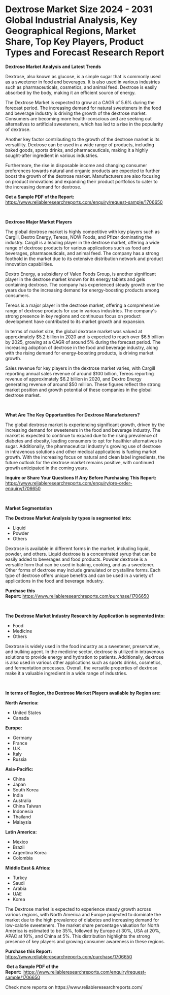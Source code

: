 <p><h1>Dextrose Market Size 2024 - 2031 Global Industrial Analysis, Key Geographical Regions, Market Share, Top Key Players, Product Types and Forecast Research Report</h1></p><p><strong>Dextrose Market Analysis and Latest Trends</strong></p>
<p><p>Dextrose, also known as glucose, is a simple sugar that is commonly used as a sweetener in food and beverages. It is also used in various industries such as pharmaceuticals, cosmetics, and animal feed. Dextrose is easily absorbed by the body, making it an efficient source of energy.</p><p>The Dextrose Market is expected to grow at a CAGR of 5.6% during the forecast period. The increasing demand for natural sweeteners in the food and beverage industry is driving the growth of the dextrose market. Consumers are becoming more health-conscious and are seeking out alternatives to artificial sweeteners, which has led to a rise in the popularity of dextrose.</p><p>Another key factor contributing to the growth of the dextrose market is its versatility. Dextrose can be used in a wide range of products, including baked goods, sports drinks, and pharmaceuticals, making it a highly sought-after ingredient in various industries.</p><p>Furthermore, the rise in disposable income and changing consumer preferences towards natural and organic products are expected to further boost the growth of the dextrose market. Manufacturers are also focusing on product innovations and expanding their product portfolios to cater to the increasing demand for dextrose.</p></p>
<p><strong>Get a Sample PDF of the Report:&nbsp;</strong> <a href="https://www.reliableresearchreports.com/enquiry/request-sample/1706650">https://www.reliableresearchreports.com/enquiry/request-sample/1706650</a></p>
<p>&nbsp;</p>
<p><strong>Dextrose Major Market Players</strong></p>
<p><p>The global dextrose market is highly competitive with key players such as Cargill, Dextro Energy, Tereos, NOW Foods, and Pfizer dominating the industry. Cargill is a leading player in the dextrose market, offering a wide range of dextrose products for various applications such as food and beverages, pharmaceuticals, and animal feed. The company has a strong foothold in the market due to its extensive distribution network and product innovation capabilities.</p><p>Dextro Energy, a subsidiary of Valeo Foods Group, is another significant player in the dextrose market known for its energy tablets and gels containing dextrose. The company has experienced steady growth over the years due to the increasing demand for energy-boosting products among consumers.</p><p>Tereos is a major player in the dextrose market, offering a comprehensive range of dextrose products for use in various industries. The company's strong presence in key regions and continuous focus on product development have contributed to its market growth and expansion.</p><p>In terms of market size, the global dextrose market was valued at approximately $5.2 billion in 2020 and is expected to reach over $6.5 billion by 2025, growing at a CAGR of around 5% during the forecast period. The increasing adoption of dextrose in the food and beverage industry, along with the rising demand for energy-boosting products, is driving market growth.</p><p>Sales revenue for key players in the dextrose market varies, with Cargill reporting annual sales revenue of around $100 billion, Tereos reporting revenue of approximately $6.2 billion in 2020, and Dextro Energy generating revenue of around $50 million. These figures reflect the strong market position and growth potential of these companies in the global dextrose market.</p></p>
<p>&nbsp;</p>
<p><strong>What Are The Key Opportunities For Dextrose Manufacturers?</strong></p>
<p><p>The global dextrose market is experiencing significant growth, driven by the increasing demand for sweeteners in the food and beverage industry. The market is expected to continue to expand due to the rising prevalence of diabetes and obesity, leading consumers to opt for healthier alternatives to sugar. Additionally, the pharmaceutical industry's growing use of dextrose in intravenous solutions and other medical applications is fueling market growth. With the increasing focus on natural and clean label ingredients, the future outlook for the dextrose market remains positive, with continued growth anticipated in the coming years.</p></p>
<p><strong>Inquire or Share Your Questions If Any Before Purchasing This Report:</strong> <a href="https://www.reliableresearchreports.com/enquiry/pre-order-enquiry/1706650">https://www.reliableresearchreports.com/enquiry/pre-order-enquiry/1706650</a></p>
<p>&nbsp;</p>
<p><strong>Market Segmentation</strong></p>
<p><strong>The Dextrose Market Analysis by types is segmented into:</strong></p>
<p><ul><li>Liquid</li><li>Powder</li><li>Others</li></ul></p>
<p><p>Dextrose is available in different forms in the market, including liquid, powder, and others. Liquid dextrose is a concentrated syrup that can be easily added to beverages and food products. Powder dextrose is a versatile form that can be used in baking, cooking, and as a sweetener. Other forms of dextrose may include granulated or crystalline forms. Each type of dextrose offers unique benefits and can be used in a variety of applications in the food and beverage industry.</p></p>
<p><strong>Purchase this Report:&nbsp;</strong><a href="https://www.reliableresearchreports.com/purchase/1706650">https://www.reliableresearchreports.com/purchase/1706650</a></p>
<p>&nbsp;</p>
<p><strong>The Dextrose Market Industry Research by Application is segmented into:</strong></p>
<p><ul><li>Food</li><li>Medicine</li><li>Others</li></ul></p>
<p><p>Dextrose is widely used in the food industry as a sweetener, preservative, and bulking agent. In the medicine sector, dextrose is utilized in intravenous solutions to provide energy and hydration to patients. Additionally, dextrose is also used in various other applications such as sports drinks, cosmetics, and fermentation processes. Overall, the versatile properties of dextrose make it a valuable ingredient in a wide range of industries.</p></p>
<p>&nbsp;</p>
<p><strong>In terms of Region, the Dextrose Market Players available by Region are:</strong></p>
<p>
    <p> <strong> North America: </strong>
        <ul>
            <li>United States</li>
            <li>Canada</li>
        </ul>
        </p> 
    <p> <strong> Europe: </strong>
        <ul>
            <li>Germany</li>
            <li>France</li>
            <li>U.K.</li>
            <li>Italy</li>
            <li>Russia</li>
        </ul>
        </p> 
    <p> <strong> Asia-Pacific: </strong>
        <ul>
            <li>China</li>
            <li>Japan</li>
            <li>South Korea</li>
            <li>India</li>
            <li>Australia</li>
            <li>China Taiwan</li>
            <li>Indonesia</li>
            <li>Thailand</li>
            <li>Malaysia</li>
        </ul>
        </p> 
    <p> <strong> Latin America: </strong>
        <ul>
            <li>Mexico</li>
            <li>Brazil</li>
            <li>Argentina Korea</li>
            <li>Colombia</li>
        </ul>
        </p> 
    <p> <strong> Middle East & Africa: </strong>
        <ul>
            <li>Turkey</li>
            <li>Saudi</li>
            <li>Arabia</li>
            <li>UAE</li>
            <li>Korea</li>
        </ul>
    </p>
    </p>
<p><p>The Dextrose market is expected to experience steady growth across various regions, with North America and Europe projected to dominate the market due to the high prevalence of diabetes and increasing demand for low-calorie sweeteners. The market share percentage valuation for North America is estimated to be 35%, followed by Europe at 30%, USA at 20%, APAC at 10%, and China at 5%. This distribution highlights the strong presence of key players and growing consumer awareness in these regions.</p></p>
<p><strong>Purchase this Report: </strong><a href="https://www.reliableresearchreports.com/purchase/1706650">https://www.reliableresearchreports.com/purchase/1706650</a></p>
<p>&nbsp;<strong>Get a Sample PDF of the Report:&nbsp;&nbsp;</strong><a href="https://www.reliableresearchreports.com/enquiry/request-sample/1706650">https://www.reliableresearchreports.com/enquiry/request-sample/1706650</a></p>
<p><strong></strong></p>
<p>Check more reports on https://www.reliableresearchreports.com/</p>